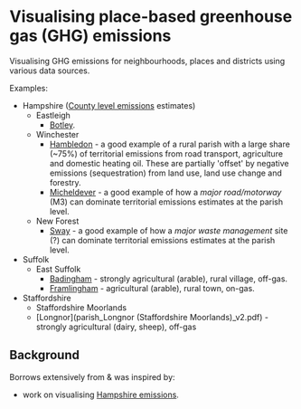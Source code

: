 # Visualising place-based greenhouse gas (GHG) emissions

Visualising GHG emissions for neighbourhoods, places and districts using various data sources.

Examples:

 * Hampshire ([County level emissions](https://hcc-ccecf-datagroup.github.io/hampshire-ghg-emissions/rmd/Hampshire_County_GHG_Emissions_v1.1.html) estimates)
   * Eastleigh
      * [Botley](parish_Botley_v2.pdf).
   * Winchester
      * [Hambledon](parish_Hambledon%20(Winchester)_v2.pdf) - a good example of a rural parish with a large share (~75%) of territorial emissions from road transport, agriculture and domestic heating oil. These are partially 'offset' by negative emissions (sequestration) from land use, land use change and forestry.
      * [Micheldever](parish_Micheldever_v2.pdf) - a good example of how a _major road/motorway_ (M3) can dominate territorial emissions estimates at the parish level.
   * New Forest
      * [Sway](parish_Sway.pdf) - a good example of how a _major waste management_ site (?) can dominate territorial emissions estimates at the parish level.
 * Suffolk
   * East Suffolk
     * [Badingham](parish_Badingham_v2.pdf) - strongly agricultural (arable), rural village, off-gas.
     * [Framlingham](parish_Framlingham_v2.pdf) - agricultural (arable), rural town, on-gas.
 * Staffordshire
   *  Staffordshire Moorlands
     * [Longnor](parish_Longnor (Staffordshire Moorlands)_v2.pdf) - strongly agricultural (dairy, sheep), off-gas

## Background

Borrows extensively from & was inspired by:

 * work on visualising [Hampshire emissions](https://hcc-ccecf-datagroup.github.io/hampshire-ghg-emissions/).
